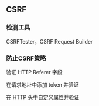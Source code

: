 ## CSRF

### 检测工具

CSRFTester，CSRF Request Builder

### 防止CSRF策略

验证 HTTP Referer 字段

在请求地址中添加 token 并验证

在 HTTP 头中自定义属性并验证
